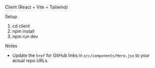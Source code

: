 Client (React + Vite + Tailwind)

Setup

1. cd client
2. npm install
3. npm run dev

Notes
- Update the `href` for GitHub links in `src/components/Hero.jsx` to your actual repo URLs.
